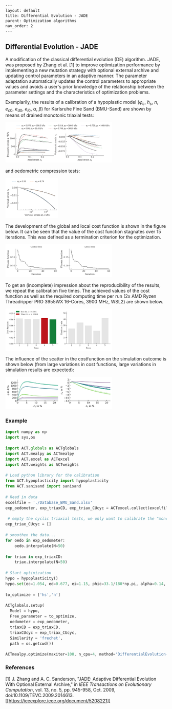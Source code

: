     ---
    layout: default
    title: Differential Evolution - JADE
    parent: Optimization algorithms
    nav_order: 2
    ---
## Differential Evolution - JADE
A modification of the classical differential evolution (DE) algorithm. JADE, was proposed by Zhang et al. [1] to improve optimization performance by implementing a new mutation strategy with optional external archive and updating control parameters in an adaptive manner. The parameter adaptation automatically updates the control parameters to appropriate values and avoids a user's prior knowledge of the relationship between the parameter settings and the characteristics of optimization problems. 

Exemplarily, the results of a calibration of a hypoplastic model ($\varphi_c$, $h_s$, $n$, $e_{c0}$, $e_{d0}$, $e_{i0}$, $\alpha$, $\beta$) for Karlsruhe Fine Sand (BMU-Sand) are shown by means of drained monotonic triaxial tests:

<img src="./jade/triaxCD.png" alt="triaxCD" width="66%"/>

and oedometric compression tests:

<img src="./jade/oedometer.png" alt="oedometer" width="33%"/>

The development of the global and local cost function is shown in the figure below. It can be seen that the value of the cost function stagnates over 15 iterations. This was defined as a termination criterion for the optimization.

<img src="./jade/fitness_function.png" alt="fitness_function" width="66%"/>

To get an (incomplete) impression about the reproducibility of the results, we repeat the calibration five times. The achieved values of the cost function as well as the required computing time per run (2x AMD Ryzen Threadripper PRO 3955WX 16-Cores, 3900 MHz, WSL2) are shown below.

<img src="./jade/statistics.png" alt="statistics" width="66%"/>

The influence of the scatter in the costfunction on the simulation outcome is shown below (from large variations in cost functions, large variations in simulation results are expected):

<img src="./jade/triaxCD_all.png" alt="triaxCD_all" width="66%"/>



### Example
```python
import numpy as np
import sys,os
  
import ACT.globals as ACTglobals
import ACT.mealpy as ACTmealpy
import ACT.excel as ACTexcel
import ACT.weights as ACTweights

# Load python library for the calibration
from ACT.hypoplasticity import hypoplasticity
from ACT.sanisand import sanisand

# Read in data
excelfile = './Database_BMU_Sand.xlsx'
exp_oedometer, exp_triaxCD, exp_triax_CUcyc = ACTexcel.collect(excelfile)

 # empty the cyclic triaxial tests, we only want to calibrate the "monotonic" parameters
exp_triax_CUcyc = []

# smoothen the data...
for oedo in exp_oedometer:
    oedo.interpolate(N=50)

for triax in exp_triaxCD:
    triax.interpolate(N=50)

# Start optimization
hypo = hypoplasticity()
hypo.set(ec=1.054, ed=0.677, ei=1.15, phic=33.1/180*np.pi, alpha=0.14, beta=2.5, R=1e-4, mT=1., mR=1.)

to_optimize = ['hs','n']

ACTglobals.setup(
  Model = hypo,
  Free_parameter = to_optimize,
  oedometer = exp_oedometer,
  triaxCD = exp_triaxCD,
  triaxCUcyc = exp_triax_CUcyc,
  Similarity = 'frechet',
  path = os.getcwd())

ACTmealpy.optimize(maxiter=100, n_cpu=4, method='DifferentialEvolution-JADE')
```

### References
[1] J. Zhang and A. C. Sanderson, "JADE: Adaptive Differential Evolution With Optional External Archive," in _IEEE Transactions on Evolutionary Computation_, vol. 13, no. 5, pp. 945-958, Oct. 2009, doi:10.1109/TEVC.2009.2014613. [[https://ieeexplore.ieee.org/document/5208221]]
